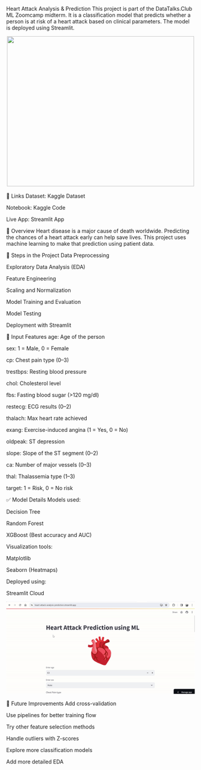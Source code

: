 Heart Attack Analysis & Prediction
This project is part of the DataTalks.Club ML Zoomcamp midterm. It is a classification model that predicts whether a person is at risk of a heart attack based on clinical parameters. The model is deployed using Streamlit.

<p align="center"> <img src="https://cdn.dribbble.com/users/2154580/screenshots/6452241/atemlos_loop_heart_v1.0_chriseff_dribbble.gif" width="500" height="400" /> </p>
🔗 Links
Dataset: Kaggle Dataset

Notebook: Kaggle Code

Live App: Streamlit App

📌 Overview
Heart disease is a major cause of death worldwide. Predicting the chances of a heart attack early can help save lives. This project uses machine learning to make that prediction using patient data.

🧪 Steps in the Project
Data Preprocessing

Exploratory Data Analysis (EDA)

Feature Engineering

Scaling and Normalization

Model Training and Evaluation

Model Testing

Deployment with Streamlit

🧾 Input Features
age: Age of the person

sex: 1 = Male, 0 = Female

cp: Chest pain type (0–3)

trestbps: Resting blood pressure

chol: Cholesterol level

fbs: Fasting blood sugar (>120 mg/dl)

restecg: ECG results (0–2)

thalach: Max heart rate achieved

exang: Exercise-induced angina (1 = Yes, 0 = No)

oldpeak: ST depression

slope: Slope of the ST segment (0–2)

ca: Number of major vessels (0–3)

thal: Thalassemia type (1–3)

target: 1 = Risk, 0 = No risk

✅ Model Details
Models used:

Decision Tree

Random Forest

XGBoost (Best accuracy and AUC)

Visualization tools:

Matplotlib

Seaborn (Heatmaps)

Deployed using:

Streamlit Cloud

<p align="center"> <img src="predict heart attack.gif" /> </p>
🔄 Future Improvements
Add cross-validation

Use pipelines for better training flow

Try other feature selection methods

Handle outliers with Z-scores

Explore more classification models

Add more detailed EDA
